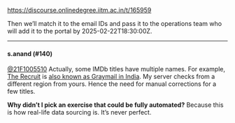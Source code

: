 https://discourse.onlinedegree.iitm.ac.in/t/165959

Then we’ll match it to the email IDs and pass it to the operations team who will add it to the portal by <span class="discourse-local-date" data-date="2025-02-23" data-email-preview="2025-02-22T18:30:00Z UTC" data-timezone="Asia/Calcutta">2025-02-22T18:30:00Z</span>.</p><hr>

<h4>s.anand (#140)</h4>
<p><a class="mention" href="/u/21f1005510">@21F1005510</a> Actually, some IMDb titles have multiple names. For example, <a href="https://www.imdb.com/title/tt16030542/">The Recruit</a> is <a href="https://www.imdb.com/title/tt16030542/releaseinfo/?ref_=tt_dt_aka#akas">also known as Graymail in India</a>. My server checks from a different region from yours. Hence the need for manual corrections for a few titles.</p>
<p><strong>Why didn’t I pick an exercise that could be fully automated?</strong> Because this is how real-life data sourcing is. It’s never perfect.
